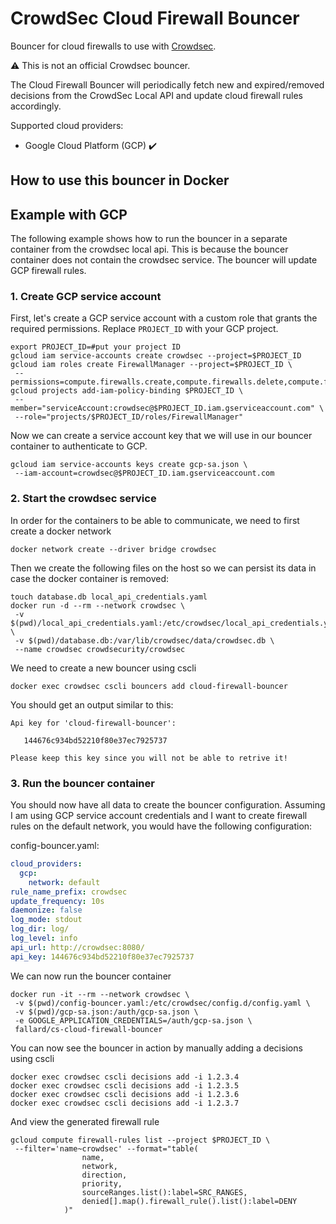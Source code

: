 # CrowdSec Cloud Firewall Bouncer

Bouncer for cloud firewalls to use with [Crowdsec](https://github.com/crowdsecurity/crowdsec).

:warning: This is not an official Crowdsec bouncer.

The Cloud Firewall Bouncer will periodically fetch new and expired/removed decisions from the CrowdSec Local API and update cloud firewall rules accordingly.

Supported cloud providers:

- Google Cloud Platform (GCP) :heavy_check_mark:

## How to use this bouncer in Docker

## Example with GCP

The following example shows how to run the bouncer in a separate container from the crowdsec local api. This is because the bouncer container does not contain the crowdsec service. The bouncer will update GCP firewall rules.

### 1. Create GCP service account

First, let's create a GCP service account with a custom role that grants the required permissions. Replace `PROJECT_ID` with your GCP project.

```shell
export PROJECT_ID=#put your project ID
gcloud iam service-accounts create crowdsec --project=$PROJECT_ID
gcloud iam roles create FirewallManager --project=$PROJECT_ID \
 --permissions=compute.firewalls.create,compute.firewalls.delete,compute.firewalls.get,compute.firewalls.list,compute.firewalls.update,compute.networks.updatePolicy
gcloud projects add-iam-policy-binding $PROJECT_ID \
 --member="serviceAccount:crowdsec@$PROJECT_ID.iam.gserviceaccount.com" \
 --role="projects/$PROJECT_ID/roles/FirewallManager"
```

Now we can create a service account key that we will use in our bouncer container to authenticate to GCP.

```shell
gcloud iam service-accounts keys create gcp-sa.json \
 --iam-account=crowdsec@$PROJECT_ID.iam.gserviceaccount.com
```

### 2. Start the crowdsec service

In order for the containers to be able to communicate, we need to first create a docker network

```shell
docker network create --driver bridge crowdsec
```

Then we create the following files on the host so we can persist its data in case the docker container is removed:

```shell
touch database.db local_api_credentials.yaml
docker run -d --rm --network crowdsec \
 -v $(pwd)/local_api_credentials.yaml:/etc/crowdsec/local_api_credentials.yaml \
 -v $(pwd)/database.db:/var/lib/crowdsec/data/crowdsec.db \
 --name crowdsec crowdsecurity/crowdsec
```

We need to create a new bouncer using cscli

```shell
docker exec crowdsec cscli bouncers add cloud-firewall-bouncer
```

You should get an output similar to this:

```shell
Api key for 'cloud-firewall-bouncer':

   144676c934bd52210f80e37ec7925737

Please keep this key since you will not be able to retrive it!
```

### 3. Run the bouncer container

You should now have all data to create the bouncer configuration. Assuming I am using GCP service account credentials and I want to create firewall rules on the default network, you would have the following configuration:

config-bouncer.yaml:

```yaml
cloud_providers:
  gcp:
    network: default
rule_name_prefix: crowdsec
update_frequency: 10s
daemonize: false
log_mode: stdout
log_dir: log/
log_level: info
api_url: http://crowdsec:8080/
api_key: 144676c934bd52210f80e37ec7925737
```

We can now run the bouncer container

```shell
docker run -it --rm --network crowdsec \
 -v $(pwd)/config-bouncer.yaml:/etc/crowdsec/config.d/config.yaml \
 -v $(pwd)/gcp-sa.json:/auth/gcp-sa.json \
 -e GOOGLE_APPLICATION_CREDENTIALS=/auth/gcp-sa.json \
 fallard/cs-cloud-firewall-bouncer
```

You can now see the bouncer in action by manually adding a decisions using cscli

```shell
docker exec crowdsec cscli decisions add -i 1.2.3.4
docker exec crowdsec cscli decisions add -i 1.2.3.5
docker exec crowdsec cscli decisions add -i 1.2.3.6
docker exec crowdsec cscli decisions add -i 1.2.3.7
```

And view the generated firewall rule

```shell
gcloud compute firewall-rules list --project $PROJECT_ID \
 --filter='name~crowdsec' --format="table(
                name,
                network,
                direction,
                priority,
                sourceRanges.list():label=SRC_RANGES,
                denied[].map().firewall_rule().list():label=DENY
            )"
```
